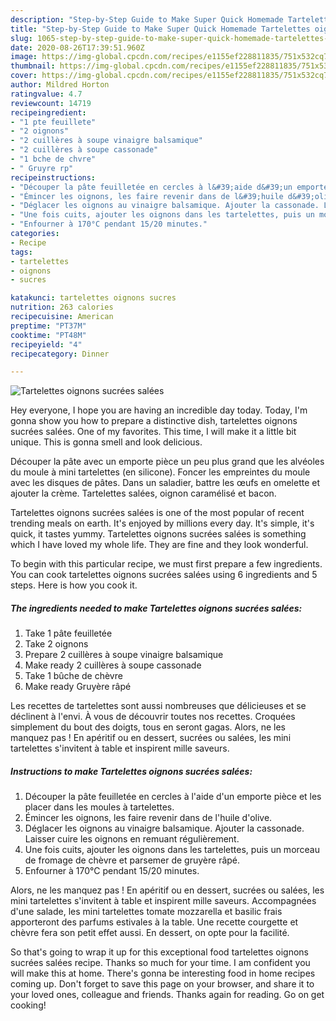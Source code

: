 ```yaml
---
description: "Step-by-Step Guide to Make Super Quick Homemade Tartelettes oignons sucrées salées"
title: "Step-by-Step Guide to Make Super Quick Homemade Tartelettes oignons sucrées salées"
slug: 1065-step-by-step-guide-to-make-super-quick-homemade-tartelettes-oignons-sucrees-salees
date: 2020-08-26T17:39:51.960Z
image: https://img-global.cpcdn.com/recipes/e1155ef228811835/751x532cq70/tartelettes-oignons-sucrees-salees-photo-principale-de-la-recette.jpg
thumbnail: https://img-global.cpcdn.com/recipes/e1155ef228811835/751x532cq70/tartelettes-oignons-sucrees-salees-photo-principale-de-la-recette.jpg
cover: https://img-global.cpcdn.com/recipes/e1155ef228811835/751x532cq70/tartelettes-oignons-sucrees-salees-photo-principale-de-la-recette.jpg
author: Mildred Horton
ratingvalue: 4.7
reviewcount: 14719
recipeingredient:
- "1 pte feuillete"
- "2 oignons"
- "2 cuillères à soupe vinaigre balsamique"
- "2 cuillères à soupe cassonade"
- "1 bche de chvre"
- " Gruyre rp"
recipeinstructions:
- "Découper la pâte feuilletée en cercles à l&#39;aide d&#39;un emporte pièce et les placer dans les moules à tartelettes."
- "Émincer les oignons, les faire revenir dans de l&#39;huile d&#39;olive."
- "Déglacer les oignons au vinaigre balsamique. Ajouter la cassonade. Laisser cuire les oignons en remuant régulièrement."
- "Une fois cuits, ajouter les oignons dans les tartelettes, puis un morceau de fromage de chèvre et parsemer de gruyère râpé."
- "Enfourner à 170°C pendant 15/20 minutes."
categories:
- Recipe
tags:
- tartelettes
- oignons
- sucres

katakunci: tartelettes oignons sucres 
nutrition: 263 calories
recipecuisine: American
preptime: "PT37M"
cooktime: "PT48M"
recipeyield: "4"
recipecategory: Dinner

---
```



![Tartelettes oignons sucrées salées](https://img-global.cpcdn.com/recipes/e1155ef228811835/751x532cq70/tartelettes-oignons-sucrees-salees-photo-principale-de-la-recette.jpg)

Hey everyone, I hope you are having an incredible day today. Today, I'm gonna show you how to prepare a distinctive dish, tartelettes oignons sucrées salées. One of my favorites. This time, I will make it a little bit unique. This is gonna smell and look delicious.

Découper la pâte avec un emporte pièce un peu plus grand que les alvéoles du moule à mini tartelettes (en silicone). Foncer les empreintes du moule avec les disques de pâtes. Dans un saladier, battre les œufs en omelette et ajouter la crème. Tartelettes salées, oignon caramélisé et bacon.

Tartelettes oignons sucrées salées is one of the most popular of recent trending meals on earth. It's enjoyed by millions every day. It's simple, it's quick, it tastes yummy. Tartelettes oignons sucrées salées is something which I have loved my whole life. They are fine and they look wonderful.


To begin with this particular recipe, we must first prepare a few ingredients. You can cook tartelettes oignons sucrées salées using 6 ingredients and 5 steps. Here is how you cook it.

<!--inarticleads1-->

##### The ingredients needed to make Tartelettes oignons sucrées salées:

1. Take 1 pâte feuilletée
1. Take 2 oignons
1. Prepare 2 cuillères à soupe vinaigre balsamique
1. Make ready 2 cuillères à soupe cassonade
1. Take 1 bûche de chèvre
1. Make ready  Gruyère râpé


Les recettes de tartelettes sont aussi nombreuses que délicieuses et se déclinent à l&#39;envi. À vous de découvrir toutes nos recettes. Croquées simplement du bout des doigts, tous en seront gagas. Alors, ne les manquez pas ! En apéritif ou en dessert, sucrées ou salées, les mini tartelettes s&#39;invitent à table et inspirent mille saveurs. 

<!--inarticleads2-->

##### Instructions to make Tartelettes oignons sucrées salées:

1. Découper la pâte feuilletée en cercles à l&#39;aide d&#39;un emporte pièce et les placer dans les moules à tartelettes.
1. Émincer les oignons, les faire revenir dans de l&#39;huile d&#39;olive.
1. Déglacer les oignons au vinaigre balsamique. Ajouter la cassonade. Laisser cuire les oignons en remuant régulièrement.
1. Une fois cuits, ajouter les oignons dans les tartelettes, puis un morceau de fromage de chèvre et parsemer de gruyère râpé.
1. Enfourner à 170°C pendant 15/20 minutes.


Alors, ne les manquez pas ! En apéritif ou en dessert, sucrées ou salées, les mini tartelettes s&#39;invitent à table et inspirent mille saveurs. Accompagnées d&#39;une salade, les mini tartelettes tomate mozzarella et basilic frais apporteront des parfums estivales à la table. Une recette courgette et chèvre fera son petit effet aussi. En dessert, on opte pour la facilité. 

So that's going to wrap it up for this exceptional food tartelettes oignons sucrées salées recipe. Thanks so much for your time. I am confident you will make this at home. There's gonna be interesting food in home recipes coming up. Don't forget to save this page on your browser, and share it to your loved ones, colleague and friends. Thanks again for reading. Go on get cooking!
